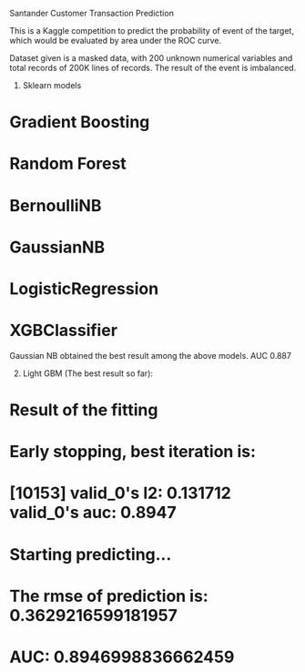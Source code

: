 Santander Customer Transaction Prediction

This is a Kaggle competition to predict the probability of event of the target, which would be evaluated by area under the ROC curve.

Dataset given is a masked data, with 200 unknown numerical variables and total records of 200K lines of records. The result of the event is imbalanced.

1. Sklearn models
# Gradient Boosting 
# Random Forest 
# BernoulliNB 
# GaussianNB
# LogisticRegression
# XGBClassifier 

Gaussian NB obtained the best result among the above models. AUC 0.887


2. Light GBM (The best result so far):
# Result of the fitting
# Early stopping, best iteration is:
# [10153]	valid_0's l2: 0.131712	valid_0's auc: 0.8947
# Starting predicting...
# The rmse of prediction is: 0.3629216599181957
# AUC:  0.8946998836662459
